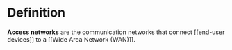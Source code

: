 # Definition

**Access networks** are the communication networks that connect [[end-user devices]] to a [[Wide Area Network (WAN)]].
